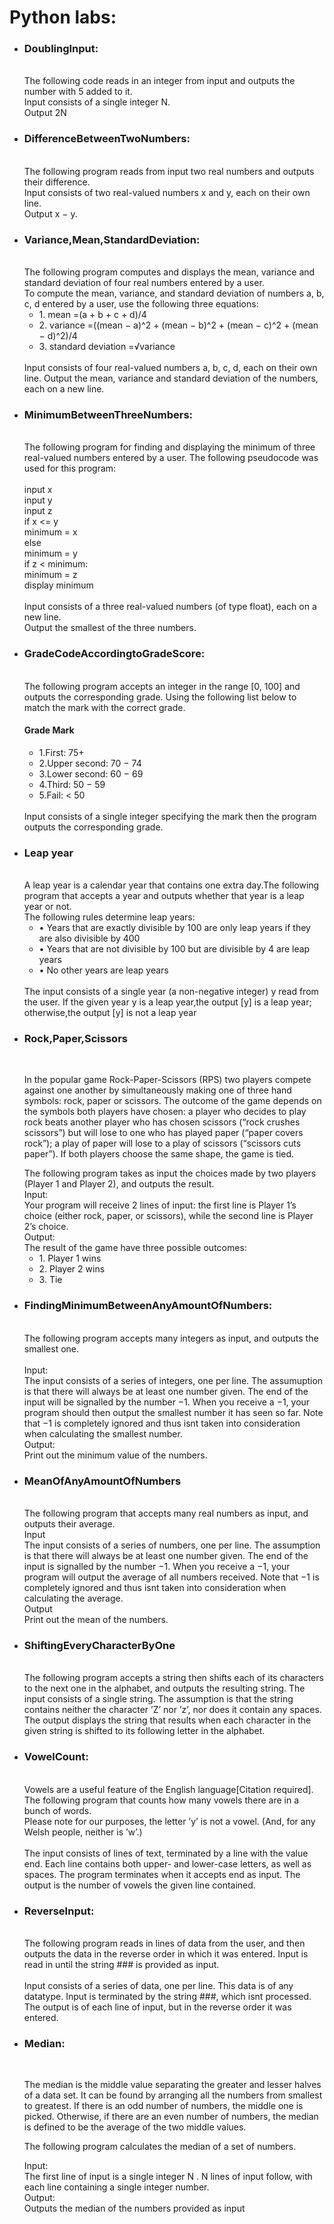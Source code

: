 <h1>Python labs:</h1>
<ul>
  <li><h3>DoublingInput:</h3> </br> The following code reads in an integer from input and outputs the number with 5 added to it.</br>
Input consists of a single integer N.</br>
Output 2N</li>
  <li><h3>DifferenceBetweenTwoNumbers:</h3></br>The following program reads from input two real numbers and outputs their difference.</br>
Input consists of two real-valued numbers x and y, each on their own line.</br>
Output x − y.
 </li>
  <li><h3>Variance,Mean,StandardDeviation:</h3> </br> The following program computes and displays the mean, variance and standard deviation of four real numbers entered by a user. 
</br>To compute the mean, variance, and standard deviation of numbers a, b, c, d entered by a user, use the following three equations:<ul>
<li> 1. mean =(a + b + c + d)/4</li>
<li> 2. variance =((mean − a)^2 + (mean − b)^2 + (mean − c)^2 + (mean − d)^2)/4 </li>
<li> 3. standard deviation =√variance </li>
</ul>
</br>
Input consists of four real-valued numbers a, b, c, d, each on their own line.
Output the mean, variance and standard deviation of the numbers, each on a new line. 
</li>
<li><h3>MinimumBetweenThreeNumbers:</h3> </br> The following program for finding and displaying the minimum of three real-valued numbers entered
by a user. The following pseudocode was used for this program:</br> </br>
input x </br>
input y </br>
input z </br>
if x <= y </br>
  minimum = x </br>
else </br>
  minimum = y </br>
if z < minimum: </br>
  minimum = z </br>
display minimum </br>
   </br>
Input consists of a three real-valued numbers (of type float), each on a new line. </br>
Output the smallest of the three numbers.
</li>
  
<li><h3>GradeCodeAccordingtoGradeScore:</h3> </br>The following program accepts an integer in the range [0, 100] and outputs the corresponding
grade. Using the following list below to match the mark with the correct grade.</br>
<h4>Grade Mark</h4><ul>
<li>1.First: 75+</li>
<li>2.Upper second: 70 − 74</li>
<li>3.Lower second: 60 − 69</li>
<li>4.Third: 50 − 59</li>
<li>5.Fail: < 50</li>
</ul>
</br>
Input consists of a single integer specifying the mark then
the program outputs the corresponding grade.
 </li>

 <li><h3>Leap year</h3> </br>A leap year is a calendar year that contains one extra day.The following program that accepts a year
and outputs whether that year is a leap year or not. </br>The following rules determine leap years:<ul>
<li>• Years that are exactly divisible by 100 are only leap years if they are also divisible by 400</li>
<li>• Years that are not divisible by 100 but are divisible by 4 are leap years</li>
<li>• No other years are leap years</li>
</ul>
</br>
The input consists of a single year (a non-negative integer) y read from the user.
If the given year y is a leap year,the output [y] is a leap year; otherwise,the output
[y] is not a leap year
 </li>  

 <li><h3>Rock,Paper,Scissors</h3> </br> <p></p>In the popular game Rock-Paper-Scissors (RPS) two players compete against one another by
simultaneously making one of three hand symbols: rock, paper or scissors. The outcome of
the game depends on the symbols both players have chosen: a player who decides to play rock
beats another player who has chosen scissors (“rock crushes scissors”) but will lose to one who
has played paper (“paper covers rock”); a play of paper will lose to a play of scissors (“scissors
cuts paper”). If both players choose the same shape, the game is tied.</p>
The following program takes as input the choices made by two players (Player 1
and Player 2), and outputs the result.
</br>Input:</br>
Your program will receive 2 lines of input: the first line is Player 1’s choice (either rock, paper,
or scissors), while the second line is Player 2’s choice.
</br>Output:</br>
The result of the game have three possible outcomes:<ul>
<li>1. Player 1 wins</li>
<li>2. Player 2 wins</li>
<li>3. Tie      </li>
  </ul>
</li>
<li><h3>FindingMinimumBetweenAnyAmountOfNumbers:</h3> </br>The following program accepts many integers as input, and outputs the smallest one.</br></br>
Input:</br>
The input consists of a series of integers, one per line. The assumuption is that there will always
be at least one number given. The end of the input will be signalled by the number −1. When
you receive a −1, your program should then output the smallest number it has seen so far.
Note that −1 is completely ignored and thus isnt taken into consideration when
calculating the smallest number.
</br>
Output:</br>
Print out the minimum value of the numbers.                          

</li>

<li>
<h3>MeanOfAnyAmountOfNumbers</h3></br>The following program that accepts many real numbers as input, and outputs their average.
</br>
Input</br>
The input consists of a series of numbers, one per line. The assumption is that there will always
be at least one number given. The end of the input is signalled by the number −1. When
you receive a −1, your program will output the average of all numbers received. Note
that −1 is completely ignored and thus isnt taken into consideration when
calculating the average.
</br>
Output</br>
Print out the mean of the numbers.
</li>
<li>
  <h3>ShiftingEveryCharacterByOne</h3></br>The following program accepts a string then shifts each of its characters to the next one in the
alphabet, and outputs the resulting string.
The input consists of a single string. The assumption is that the string contains neither the
character ’Z’ nor ’z’, nor does it contain any spaces.
The output displays the string that results when each character in the given string is shifted to its following
letter in the alphabet.
  
</li>

<li>
<h3>VowelCount:</h3></br>Vowels are a useful feature of the English language[Citation required]. The following program that counts
how many vowels there are in a bunch of words.</br> Please note for our purposes, the letter ’y’ is not a vowel.
(And, for any Welsh people, neither is ’w’.)
</br>
</br>
The input consists of lines of text, terminated by a line with the value end. Each line
contains both upper- and lower-case letters, as well as spaces. The program terminates
when it accepts end as input.
The output is the number of vowels the given line contained.
</li>
<li>
<h3>ReverseInput:</h3></br>The following program reads in lines of data from the user, and then outputs the data in the reverse
order in which it was entered. Input is read in until the string ### is provided as input.
</br>
</br>
Input consists of a series of data, one per line. This data is of any datatype. Input is
terminated by the string ###, which isnt processed.
The output is of each line of input, but in the reverse order it was entered.
</li>
<li>
<h3>Median:</h3></br><p>The median is the middle value separating the greater and lesser halves of a data set. It can
be found by arranging all the numbers from smallest to greatest. If there is an odd number
of numbers, the middle one is picked. Otherwise, if there are an even number of numbers,
the median is defined to be the average of the two middle values.</p>The following
program calculates the median of a set of numbers.</br>
  
Input:</br>
The first line of input is a single integer N . N lines of input follow, with each line containing a
single integer number.
</br>
Output:</br>
Outputs the median of the numbers provided as input
</li>
</ul>
